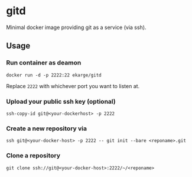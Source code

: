 gitd
====

Minimal docker image providing git as a service (via ssh).


Usage
-----

### Run container as deamon

```
docker run -d -p 2222:22 ekarge/gitd
```

Replace `2222` with whichever port you want to listen at.


### Upload your public ssh key (optional)

```
ssh-copy-id git@<your-dockerhost> -p 2222
```


### Create a new repository via

```
ssh git@<your-docker-host> -p 2222 -- git init --bare <reponame>.git
```


### Clone a repository

```
git clone ssh://git@<your-docker-host>:2222/~/<reponame>
```
